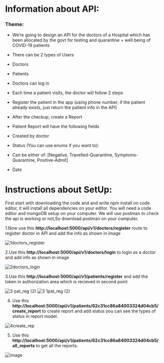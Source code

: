 # Information about API:
### Theme:
- We’re going to design an API for the doctors of a Hospital which has been allocated by the
govt for testing and quarantine + well being of COVID-19 patients
- There can be 2 types of Users
- Doctors
- Patients
- Doctors can log in
- Each time a patient visits, the doctor will follow 2 steps
- Register the patient in the app (using phone number, if the patient already exists, just
return the patient info in the API)
- After the checkup, create a Report
- Patient Report will have the following fields
- Created by doctor
- Status (You can use enums if you want to):
- Can be either of: [Negative, Travelled-Quarantine, Symptoms-Quarantine,
Positive-Admit]

- Date

# Instructions about SetUp:

First start with downloading the code and and write npm install on code editor, it will install all dependencies on your editor.
You will need a code editor and mongoDB setup on your computer.
We will use postman to check the api is working or not,So download postman on your computer.

1.Now use this **http://localhost:5000/api/v1/doctors/register** route to register doctor in API and add the info as shown in image

![1doctors_register](https://github.com/Yashas682/Hospital_api/assets/91604926/8d497fb3-120e-4d4d-97ac-f08c9b76c78d)

2.Use this **http://localhost:5000/api/v1/doctors/login** to login as a doctor and add info as shown in image

![2doctors_login](https://github.com/Yashas682/Hospital_api/assets/91604926/764346f0-1794-4906-81d2-876ef3fd1e0b)

3.Use this **http://localhost:5000/api/v1/patients/register** and add the token in authorization area which is recieved in second point

![3 pat_reg (2)](https://github.com/Yashas682/Hospital_api/assets/91604926/58b15784-936b-4f5d-a541-c8f22cca97e1)
![3 1pat_reg (2)](https://github.com/Yashas682/Hospital_api/assets/91604926/10e3214c-f103-4235-bf96-134424cd3351)

4. Use this **http://localhost:5000/api/v1/patients/62c31cc86a84003324d04cb5/create_report** to create report and add status you can see the types of 
   status in report model.

![4create_rep](https://github.com/Yashas682/Hospital_api/assets/91604926/cd3837d4-bef7-4123-81eb-d73dad7de1db)


5. Use this **http://localhost:5000/api/v1/patients/62c31cc86a84003324d04cb5/all_reports** to get all the reports.

![image](https://user-images.githubusercontent.com/74106414/236742229-ad057a9b-3b03-4496-bf55-36f1bced526f.png)
